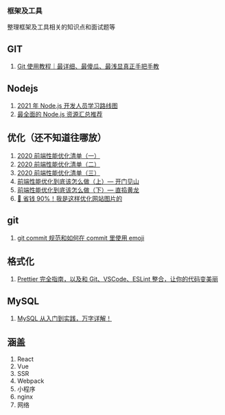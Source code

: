### 框架及工具

整理框架及工具相关的知识点和面试题等

## GIT

1. [Git 使用教程｜最详细、最傻瓜、最浅显真正手把手教](https://mp.weixin.qq.com/s/G7Nz0aMnbBzo6aDi9JNZrw)

## Nodejs

1. [2021 年 Node.js 开发人员学习路线图](https://mp.weixin.qq.com/s/GATnSzGCBWIPPE3P1uJ2Nw)
2. [最全面的 Node.js 资源汇总推荐](https://mp.weixin.qq.com/s/muJKVzMSLXOy0Et48zHj9Q)

## 优化（还不知道往哪放）

1. [2020 前端性能优化清单（一）](https://mp.weixin.qq.com/s/d9J-_aF9K8QTUtemol-EfQ)
2. [2020 前端性能优化清单（二）](https://mp.weixin.qq.com/s/7NJv21Dz7eGFFt-c3qitWw)
3. [2020 前端性能优化清单（三）](https://mp.weixin.qq.com/s/vJsDn7jc9MBR-DbW_BGDDA)
4. [前端性能优化到底该怎么做（上）— 开门见山](https://juejin.cn/post/7137058832592666655)
5. [前端性能优化到底该怎么做（下）— 直捣黄龙](https://juejin.cn/post/7139661845182300191)
6. [🤣 省钱 90%！我是这样优化网站图片的](https://mp.weixin.qq.com/s/aJ0KdpDkEHM7q-O2ELlI6A)

## git

1. [git commit 规范和如何在 commit 里使用 emoji](https://mp.weixin.qq.com/s/EYjuN4S-F1XwaMHGgnVvtQ)

## 格式化

1. [Prettier 完全指南，以及和 Git、VSCode、ESLint 整合，让你的代码变美丽](https://mp.weixin.qq.com/s/2QXEeOr6JXQ7B5pyuKbHyw)

## MySQL

1. [MySQL 从入门到实践，万字详解！](https://mp.weixin.qq.com/s/JWU3yOxZnZRuMUpDP46dCQ)

## 涵盖

1. React
2. Vue
3. SSR
4. Webpack
5. 小程序
6. nginx
7. 网络
